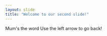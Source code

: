 ```yaml
---
layout: slide
title: "Welcome to our second slide!"
---
```

Mum's the word
Use the left arrow to go back!
